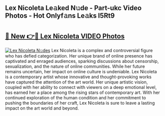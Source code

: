 ## Lex Nicoleta Le𝚊ked N𝚞de - Part-ukc Video Photos - Hot Onlyf𝚊ns Le𝚊ks l5Rt9

# <h2><a href="http://ab27665.deff.icu/?id=Lex+Nicoleta">🔗 New 👉🔴 Lex Nicoleta VIDEO Photos</a></h2>

[![Lex Nicoleta N𝚞des](https://i.imgur.com/rIISA9y.gif)](http://ab27665.deff.icu/?id=Lex+Nicoleta)
Lex Nicoleta is a complex and controversial figure who has defied categorization. Her unique brand of online presence has captivated and enraged audiences, sparking discussions about censorship, sexualization, and the nature of online communities. While her future remains uncertain, her impact on online culture is undeniable. Lex Nicoleta is a contemporary artist whose innovative and thought-provoking works have captured the attention of the art world. Her unique artistic vision, coupled with her ability to connect with viewers on a deep emotional level, has earned her a place among the rising stars of contemporary art. With her continued exploration of the human condition and her commitment to pushing the boundaries of her craft, Lex Nicoleta is sure to leave a lasting impact on the art world and beyond.
